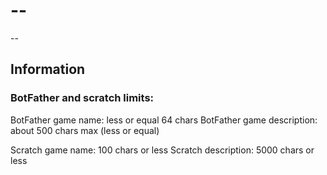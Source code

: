 # --

--

## Information

### BotFather and scratch limits:

BotFather game name: less or equal 64 chars
BotFather game description: about 500 chars max (less or equal)

Scratch game name: 100 chars or less
Scratch description: 5000 chars or less